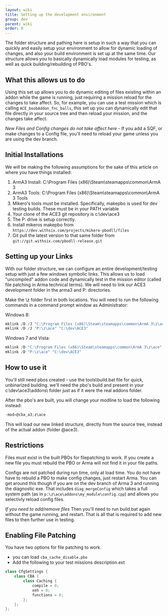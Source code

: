 ```yaml
---
layout: wiki
title: Setting up the development environment
group: dev
parent: wiki
order: 0
---
```


The folder structure and pathing here is setup in such a way that you can quickly and easily setup your environment to allow for dynamic loading of changes, and also your build environment is set up at the same time. Our structure allows you to basically dynamically load modules for testing, as well as quick building/rebuilding of PBO's.

## What this allows us to do

Using this set up allows you to do dynamic editing of files existing within an addon while the game is running, just requiring a mission reload for the changes to take affect. So, for example, you can use a test mission which is calling `ACE_boobAddon_fnc_balls`, this set up you can dynamically edit that file directly in your source tree and then reload your mission, and the changes take affect. 

*New Files and Config changes do not take affect here* - If you add a SQF, or make changes to a Config file, you'll need to reload your game unless you are using the dev branch.

## Initial Installations

We will be making the following assumptions for the sake of this article on where you have things installed:

  1. ArmA3 Install: C:\Program Files (x86)\Steam\steamapps\common\ArmA 3
  2. ArmA3 Tools: C:\Program Files (x86)\Steam\steamapps\common\ArmA 3 Tools
  3. Mikero's tools must be installed. Specifically, makepbo is used for dev testing builds. These must be in your PATH variable
  4. Your clone of the ACE3 git repository is c:\dev\ace3
  5. The P: drive is setup correctly.
  6. Install mikeros makepbo from `https://dev.withsix.com/projects/mikero-pbodll/files`
  7. Git pull the latest version to that same folder from `git://git.withsix.com/pbodll-release.git`

## Setting up your Links

With our folder structure, we can configure an entire development/testing setup with just a few windows symbolic links. This allows us to load "uncompiled" addon code and dynamically test in the mission editor (called file patching in Arma technical terms). We will need to link our ACE3 development folder in the arma3 and P: directories.

Make the \z folder first in both locations.
You will need to run the following commands in a command prompt window as Administrator:

Windows 8:

```powershell
mklink /D /J "C:\Program Files (x86)\Steam\steamapps\common\ArmA 3\z\ace" "C:\dev\ACE3"
mklink /D /J "P:\z\ace" "C:\dev\ACE3"
```

Windows 7 and Vista:

```powershell
mklink /D "C:\Program Files (x86)\Steam\steamapps\common\ArmA 3\z\ace" "C:\dev\ACE3"
mklink /D "P:\z\ace" "C:\dev\ACE3"
```

## How to use it

You'll still need pbos created - use the tools\build.bat file for quick, unbinarized building.  we'll need the pbo's build and present in your c:\dev\ace3\addons\ folder just as if it were the real addons folder.

After the pbo's are built, you will change your modline to load the following instead:

```powershell
-mod=@cba_a3;z\ace
```

This will load our new linked structure, directly from the source tree, instead of the actual addon (folder @ace3). 

## Restrictions

Files must exist in the built PBOs for filepatching to work. If you create a new file you must rebuild the PBO or Arma will not find it in your file paths.

Configs are not patched during run time, only at load time. You do not have have to rebuild a PBO to make config changes, just restart Arma. You can get around this though if you are on the dev branch of Arma 3 and running the diagnostic exe. That includes `diag_mergeConfig` which takes a full system path (as in `p:\z\ace\addons\my_module\config.cpp`) and allows you selectivly reload config files.

*If you need to add/remove files* Then you'll need to run build.bat again without the game running, and restart. That is all that is required to add new files to then further use in testing.


## Enabling File Patching

You have two options for file patching to work. 

  * you can load `cba_cache_disable.pbo`
  * Add the following to your test missions description.ext

```cpp
class CfgSettings {
    class CBA {
        class Caching {
            compile = 0;
            xeh = 0;
            functions = 0;
        };
    };
};
```
